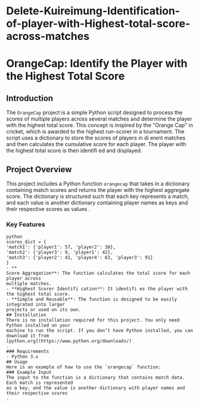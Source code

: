 # Delete-Kuireimung-Identification-of-player-with-Highest-total-score-across-matches

# OrangeCap: Identify the Player with the Highest Total Score
## Introduction
The `OrangeCap` project is a simple Python script designed to process the scores of multiple
players across several matches and determine the player with the highest total score. This
concept is inspired by the "Orange Cap" in cricket, which is awarded to the highest run-scorer
in a tournament. The script uses a dictionary to store the scores of players in di erent
matches and then calculates the cumulative score for each player. The player with the
highest total score is then identifi ed and displayed.
## Project Overview
This project includes a Python function `orangecap` that takes in a dictionary containing
match scores and returns the player with the highest aggregate score. The dictionary is
structured such that each key represents a match, and each value is another dictionary
containing player names as keys and their respective scores as values
.
### Key Features
```
python
scores_dict = {
'match1': {'player1': 57, 'player2': 38},
'match2': {'player3': 9, 'player1': 42},
'match3': {'player2': 41, 'player4': 63, 'player3': 91}
}
- **
Score Aggregation**: The function calculates the total score for each player across
multiple matches.
- **Highest Scorer Identifi cation**: It identifi es the player with the highest total score.
- **Simple and Reusable**: The function is designed to be easily integrated into larger
projects or used on its own.
## Installation
There is no installation required for this project. You only need Python installed on your
machine to run the script. If you don’t have Python installed, you can download it from
[python.org](https://www.python.org/downloads/)
.
### Requirements
- Python 3.x
## Usage
Here is an example of how to use the `orangecap` function:
### Example Input
The input to the function is a dictionary that contains match data. Each match is represented
as a key, and the value is another dictionary with player names and their respective scores
.
